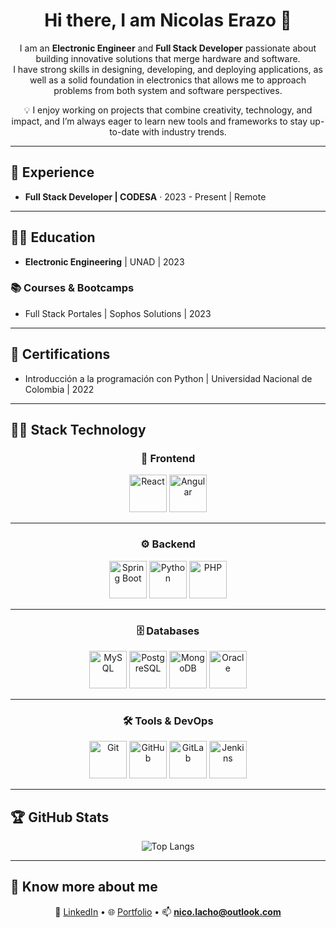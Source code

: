 <div align="center">

# Hi there, I am Nicolas Erazo 👋  

I am an **Electronic Engineer** and **Full Stack Developer** passionate about building innovative solutions that merge hardware and software.  
I have strong skills in designing, developing, and deploying applications, as well as a solid foundation in electronics that allows me to approach problems from both system and software perspectives.  

💡 I enjoy working on projects that combine creativity, technology, and impact, and I’m always eager to learn new tools and frameworks to stay up-to-date with industry trends.  

</div>

---

## 🔨 Experience  
- **Full Stack Developer | CODESA** · 2023 - Present | Remote  

---

## 👨‍🎓 Education  
- **Electronic Engineering** | UNAD | 2023  

### 📚 Courses & Bootcamps  
- Full Stack Portales | Sophos Solutions | 2023  

---

## 📜 Certifications  
- Introducción a la programación con Python | Universidad Nacional de Colombia | 2022  

---

## 👨‍💻 Stack Technology  

<div align="center">

### 🎨 Frontend  
<img src="https://cdn.jsdelivr.net/gh/devicons/devicon/icons/react/react-original.svg" alt="React" width="60"/> 
<img src="https://cdn.jsdelivr.net/gh/devicons/devicon/icons/angularjs/angularjs-original.svg" alt="Angular" width="60"/>

---

### ⚙️ Backend  
<img src="https://cdn.jsdelivr.net/gh/devicons/devicon/icons/spring/spring-original.svg" alt="Spring Boot" width="60"/>
<img src="https://cdn.jsdelivr.net/gh/devicons/devicon/icons/python/python-original.svg" alt="Python" width="60"/>
<img src="https://cdn.jsdelivr.net/gh/devicons/devicon/icons/php/php-original.svg" alt="PHP" width="60"/>

---

### 🗄️ Databases  
<img src="https://cdn.jsdelivr.net/gh/devicons/devicon/icons/mysql/mysql-original.svg" alt="MySQL" width="60"/>
<img src="https://cdn.jsdelivr.net/gh/devicons/devicon/icons/postgresql/postgresql-original.svg" alt="PostgreSQL" width="60"/>
<img src="https://cdn.jsdelivr.net/gh/devicons/devicon/icons/mongodb/mongodb-original.svg" alt="MongoDB" width="60"/>
<img src="https://cdn.jsdelivr.net/gh/devicons/devicon/icons/oracle/oracle-original.svg" alt="Oracle" width="60"/>

---

### 🛠️ Tools & DevOps  
<img src="https://cdn.jsdelivr.net/gh/devicons/devicon/icons/git/git-original.svg" alt="Git" width="60"/>
<img src="https://cdn.jsdelivr.net/gh/devicons/devicon/icons/github/github-original.svg" alt="GitHub" width="60"/>
<img src="https://cdn.jsdelivr.net/gh/devicons/devicon/icons/gitlab/gitlab-original.svg" alt="GitLab" width="60"/>
<img src="https://cdn.jsdelivr.net/gh/devicons/devicon/icons/jenkins/jenkins-original.svg" alt="Jenkins" width="60"/>

</div>

---

## 🏆 GitHub Stats  

<div align="center">

![Top Langs](https://github-readme-stats.vercel.app/api/top-langs/?username=nicolaserazo&layout=compact&theme=radical)  

</div>

---

## 🔗 Know more about me  

<div align="center">

💼 [LinkedIn](https://www.linkedin.com/in/nicolaserazo/) • 🌐 [Portfolio](https://nicopage.onrender.com/) • 📫 **nico.lacho@outlook.com**

</div>
